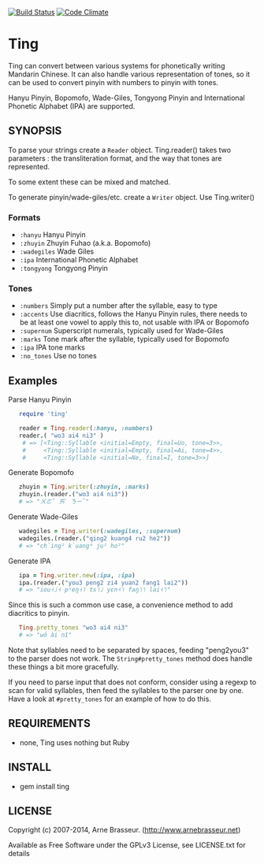 [![Build Status](https://travis-ci.org/arnebrasseur/ting.png)](https://travis-ci.org/arnebrasseur/ting) [![Code Climate](https://codeclimate.com/github/arnebrasseur/ting.png)](https://codeclimate.com/github/arnebrasseur/ting)

# Ting

Ting can convert between various systems for phonetically
writing Mandarin Chinese. It can also handle various representation
of tones, so it can be used to convert pinyin with numbers
to pinyin with tones.

Hanyu Pinyin, Bopomofo, Wade-Giles, Tongyong Pinyin
and International Phonetic Alphabet (IPA) are supported.

## SYNOPSIS

To parse your strings create a `Reader` object. Ting.reader() takes two
parameters : the transliteration format, and the way that tones are represented.

To some extent these can be mixed and matched.

To generate pinyin/wade-giles/etc. create a `Writer` object. Use Ting.writer()

### Formats

* `:hanyu` Hanyu Pinyin
* `:zhuyin` Zhuyin Fuhao (a.k.a. Bopomofo)
* `:wadegiles` Wade Giles
* `:ipa` International Phonetic Alphabet
* `:tongyong` Tongyong Pinyin

### Tones

* `:numbers` Simply put a number after the syllable, easy to type
* `:accents` Use diacritics, follows the Hanyu Pinyin rules, there needs to be at least one vowel to apply this to, not usable with IPA or Bopomofo
* `:supernum` Superscript numerals, typically used for Wade-Giles
* `:marks` Tone mark after the syllable, typically used for Bopomofo
* `:ipa` IPA tone marks
* `:no_tones` Use no tones

## Examples

Parse Hanyu Pinyin

````ruby
   require 'ting'

   reader = Ting.reader(:hanyu, :numbers)
   reader.( "wo3 ai4 ni3" )
    # => [<Ting::Syllable <initial=Empty, final=Uo, tone=3>>,
    #     <Ting::Syllable <initial=Empty, final=Ai, tone=4>>,
    #     <Ting::Syllable <initial=Ne, final=I, tone=3>>]
````

Generate Bopomofo

````ruby
   zhuyin = Ting.writer(:zhuyin, :marks)
   zhuyin.(reader.("wo3 ai4 ni3"))
   # => "ㄨㄛˇ ㄞˋ ㄋㄧˇ"
````

Generate Wade-Giles

````ruby
   wadegiles = Ting.writer(:wadegiles, :supernum)
   wadegiles.(reader.("qing2 kuang4 ru2 he2"))
   # => "ch`ing² k`uang⁴ ju² ho²"
````

Generate IPA

````ruby
   ipa = Ting.writer.new(:ipa, :ipa)
   ipa.(reader.("you3 peng2 zi4 yuan2 fang1 lai2"))
   # => "iou˧˩˧ pʰeŋ˧˥ ts˥˩ yɛn˧˥ faŋ˥˥ lai˧˥"
````

Since this is such a common use case, a convenience method to add diacritics to pinyin.

````ruby
   Ting.pretty_tones "wo3 ai4 ni3"
   # => "wǒ ài nǐ"
````

Note that syllables need to be separated by spaces, feeding "peng2you3" to the parser
does not work. The `String#pretty_tones` method does handle these things a bit more gracefully.

If you need to parse input that does not conform, consider using a regexp to scan for valid
syllables, then feed the syllables to the parser one by one. Have a look at `#pretty_tones` for
an example of how to do this.

## REQUIREMENTS

* none, Ting uses nothing but Ruby

## INSTALL

* gem install ting

## LICENSE

Copyright (c) 2007-2014, Arne Brasseur. (http://www.arnebrasseur.net)

Available as Free Software under the GPLv3 License, see LICENSE.txt for details

